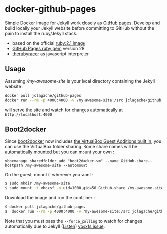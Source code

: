 docker-github-pages
===================

Simple Docker Image for [Jekyll](http://jekyllrb.com/) work closely as [GitHub pages](https://pages.github.com/).
Develop and build locally your Jekyll website before committing to GitHub without the pain to install the ruby/Jekyll stack.

- based on the official [ruby:2.1 image](https://registry.hub.docker.com/_/ruby/)
- [GitHub Pages ruby gem](https://github.com/github/pages-gem) version 28
- [therubyracer](https://github.com/cowboyd/therubyracer) as javascript interpreter

Usage
---
Assuming */my-awesome-site* is your local directory containing the Jekyll website : 

```bash
docker pull jclagache/github-pages
docker run --rm -p 4000:4000 -v /my-awesome-site:/src jclagache/github-pages serve
```
will serve the site and watch for changes automatically at `http://localhost:4000`

Boot2docker
---

Since [boot2docker](https://github.com/boot2docker) now includes [the VirtualBox Guest Additions built in](https://github.com/boot2docker/boot2docker/pull/534), you can use the VirtualBox folder sharing. Some share names will be [automatically mounted](https://github.com/boot2docker/boot2docker#user-content-virtualbox-guest-additions) but you can mount your own :  

```
vboxmanage sharedfolder add "boot2docker-vm" --name GitHub-share--hostpath /my-awesome-site --automount
```

On the guest, mount it wherever you want : 

```bash
$ sudo mkdir /my-awesome-site
$ sudo mount -t vboxsf -o uid=1000,gid=50 GitHub-share /my-awesome-site
```

Download the image and run the container : 
```bash
$ docker pull jclagache/github-pages
$  docker run --rm -p 4000:4000 -v /my-awesome-site:/src jclagache/github-pages serve --force_polling
```
Note that you must pass the ```--force_polling``` to watch for changes automatically due to Jekyll ([Listen](https://github.com/guard/listen)) [vboxfs issue](https://github.com/jekyll/jekyll/issues/1808).






